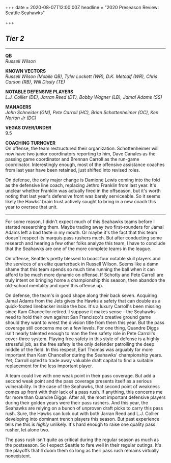 +++
date = 2020-08-07T12:00:00Z
headline = "2020 Preseason Review: Seattle Seahawks"

+++
## **_Tier 2_**

***

**QB**  
_Russell Wilson_

**KNOWN VECTORS**  
_Russell Wilson (Mobile QB), Tyler Lockett (WR), D.K. Metcalf (WR), Chris Carson (RB), Will Dissly (TE)_

**NOTABLE DEFENSIVE PLAYERS**  
_L.J. Collier (DE), Jarran Reed (DT), Bobby Wagner (LB), Jamal Adams (SS)_

**MANAGERS**  
_John Schneider (GM), Pete Carroll (HC), Brian Schottenheimer (OC), Ken Norton Jr (DC)_

**VEGAS OVER/UNDER**  
9\.5

**COACHING TURNOVER**  
On offense, the team restructured their organization. Schottenheimer will now have two junior coordinators reporting to him, Dave Canales as the passing game coordinator and Brennan Carroll as the run-game coordinator. Interestingly enough, most of the offensive assistance coaches from last year have been retained, just shifted into revised roles.

On defense, the only major change is Damione Lewis coming into the fold as the defensive line coach, replacing Jethro Franklin from last year. It's unclear whether Franklin was actually fired in the offseason, but it's worth noting that last year's defensive front was barely serviceable. So it seems likely the Hawks' brain trust actively sought to bring in a new coach this year to oversee that unit.

***

For some reason, I didn't expect much of this Seahawks teams before I started researching them. Maybe trading away two first-rounders for Jamal Adams left a bad taste in my mouth. Or maybe it's the fact that this team doesn't respect its marquis pass rushers much. But after conducting some research and hearing a few other folks analyze this team, I have to conclude that the Seahawks are one of the more complete teams in the league.

On offense, Seattle's pretty blessed to boast four notable skill players and the services of an elite quarterback in Russell Wilson. Seems like a damn shame that this team spends so much time running the ball when it can afford to be much more dynamic on offense. If Schotty and Pete Carroll are truly intent on bringing home a championship this season, then abandon the old-school mentality and open this offense up.

On defense, the team's in good shape along their back seven. Acquiring Jamal Adams from the Jets gives the Hawks a safety that can double as a quick-footed linebacker inside the box. It's a luxury Carroll's been missing since Kam Chancellor retired. I suppose it makes sense - the Seahawks need to hold their own against San Francisco's creative ground game should they want to wrest the division title from them this year. But the pass coverage still concerns me on a few levels. For one thing, Quandre Diggs isn't nearly talented enough to man the free safety role in Pete Carroll's cover-three system. Playing free safety in this style of defense is a highly stressful job, as the free safety is the only defender patrolling the deep middle of the field. In this respect, Earl Thomas was arguably far more important than Kam Chancellor during the Seahawks' championship years. Yet, Carroll opted to trade away valuable draft capital to find a suitable replacement for the less important player.

A team could live with one weak point in their pass coverage. But add a second weak point and the pass coverage presents itself as a serious vulnerability. In the case of the Seahawks, that second point of weakness comes up front with their lack of a pass rush. If anything, this concerns me far more than Quandre Diggs. After all, the most important defensive players during their golden years were their pass rushers. And this year, the Seahawks are relying on a bunch of unproven draft picks to carry this pass rush. Sure, the Hawks can luck out with both Jarran Reed and L.J. Collier developing into dominant trench players this season. But past experience tells me this is _highly_ unlikely. It's hard enough to raise one quality pass rusher, let alone two.

The pass rush isn't quite as critical during the regular season as much as the postseason. So I expect Seattle to fare well in their regular outings. It's the playoffs that'll doom them so long as their pass rush remains virtually nonexistent.